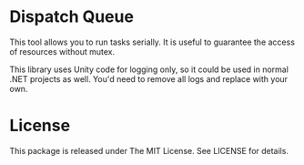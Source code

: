 # Dispatch Queue

This tool allows you to run tasks serially. It is useful to guarantee the access of resources without mutex.

This library uses Unity code for logging only, so it could be used in normal .NET projects as well. You'd need to remove all logs and replace with your own.

# License

This package is released under The MIT License. See LICENSE for details.
